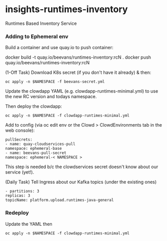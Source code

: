 # insights-runtimes-inventory
Runtimes Based Inventory Service


### Adding to Ephemeral env

Build a container and use quay.io to push container:

docker build -t quay.io/beevans/runtimes-inventory:rcN .
docker push quay.io/beevans/runtimes-inventory:rcN

(1-Off Task) Download K8s secret (if you don't have it already) & then:

```
oc apply -n $NAMESPACE -f beevans-secret.yml
```

Update the clowdapp YAML (e.g. clowdapp-runtimes-minimal.yml) to use the new RC version and todays namespace.

Then deploy the clowdapp:

```
oc apply -n $NAMESPACE -f clowdapp-runtimes-minimal.yml
```

Add to config (via oc edit env or the Clowd > ClowdEnvironments tab in the web console):

	pullSecrets:
	- name: quay-cloudservices-pull
	namespace: ephemeral-base
	- name: beevans-pull-secret
	namespace: ephemeral-< NAMESPACE >

This step is needed b/c the clowdservices secret doesn't know about our service (yet!).

(Daily Task) Tell Ingress about our Kafka topics (under the existing ones)

	- partitions: 3
	replicas: 3
	topicName: platform.upload.runtimes-java-general

### Redeploy

Update the YAML then

```
oc apply -n $NAMESPACE -f clowdapp-runtimes-minimal.yml
```
